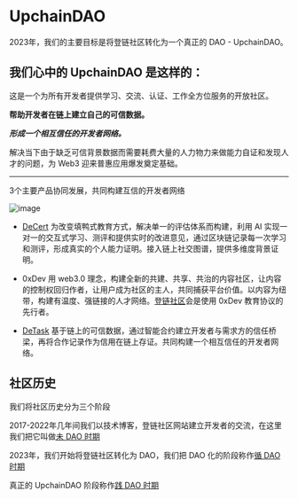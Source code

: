 # UpchainDAO

2023年，我们的主要目标是将登链社区转化为一个真正的 DAO - UpchainDAO。

## 我们心中的 UpchainDAO 是这样的：

这是一个为所有开发者提供学习、交流、认证、工作全方位服务的开放社区。

**帮助开发者在链上建立自己的可信数据。**

***形成一个相互信任的开发者网络。***

解决当下由于缺乏可信背景数据而需要耗费大量的人力物力来做能力自证和发现人才的问题，为 Web3 迎来普惠应用爆发奠定基础。

---
3个主要产品协同发展，共同构建互信的开发者网络

![image](https://github.com/lbc-team/UpchainDAO/assets/68583807/ac31be81-370c-4ebb-91f1-73f7bd8a2e84)

* [DeCert](https://decert.me/) 为改变填鸭式教育方式，解决单一的评估体系而构建，利用 AI 实现一对一的交互式学习、测评和提供实时的改进意见，通过区块链记录每一次学习和测评，形成真实的个人能力证明。接入链上社交图谱，提供多维度背景证明。

* 0xDev 用 web3.0 理念，构建全新的共建、共享、共治的内容社区，让内容的控制权回归作者，让用户成为社区的主人，共同捕获平台价值。以内容为纽带，构建有温度、强链接的人才网络。[登链社区](https://learnblockchain.cn/)会是使用 0xDev 教育协议的先行者。

* [DeTask](https://detask.xyz) 基于链上的可信数据，通过智能合约建立开发者与需求方的信任桥梁，再将合作记录作为信用在链上存证。共同构建一个相互信任的开发者网络。

## 社区历史
我们将社区历史分为三个阶段

2017-2022年几年间我们以技术博客，登链社区网站建立开发者的交流，在这里我们把它叫做[未 DAO 时期](https://github.com/lbc-team/UpchainDAO/blob/main/%E6%9C%AA%20DAO%20%E6%97%B6%E6%9C%9F%E4%B8%8E%E8%B4%A1%E7%8C%AE%E8%AE%B0%E5%BD%95.md)

2023年，我们开始将登链社区转化为 DAO，我们把 DAO 化的阶段称作[循 DAO 时期](https://github.com/lbc-team/UpchainDAO/blob/main/%E5%BE%AA%20DAO%20%E8%BF%9B%E5%B1%95%E4%B8%8E%E8%B4%A1%E7%8C%AE%E5%80%BC.md)

真正的 UpchainDAO 阶段称作[践 DAO 时期]()
